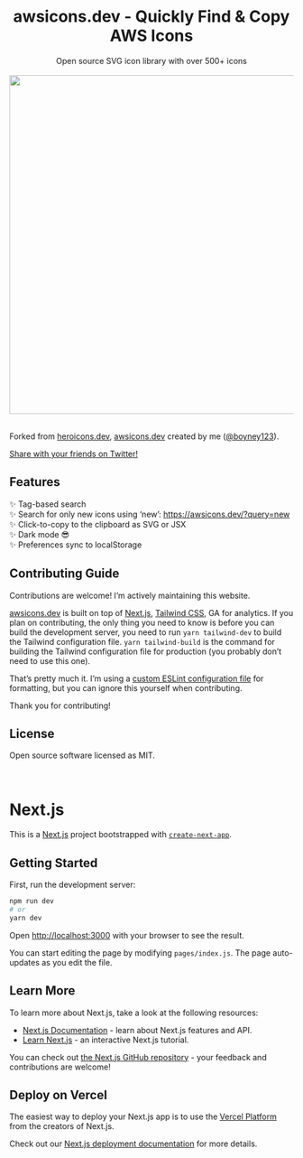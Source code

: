 <div align="center">
	<h1>awsicons.dev - Quickly Find & Copy AWS Icons</h1>
</div>


<div align="center">
	Open source SVG icon library with over 500+ icons
</div>




<br>
<div align="center">
	<img src="https://awsicons.dev/static/social.png" width="600">
</div>
<br>

Forked from [heroicons.dev](https://heroicons.dev), [awsicons.dev](https://awsicons.dev) created by me ([@boyney123](https://twitter.com/boyney123)).

[Share with your friends on Twitter!](https://twitter.com/intent/tweet?text=Check%20out%20Awsicons!%20%F0%9F%94%A5%0A%0AThanks%20@username_ZAYDEK%20for%20awsicons.dev%20and%20@boyney123%20for%20awsicons.dev!%0A%0Ahttps://awsicons.dev)

## Features

✨ Tag-based search<br>
✨ Search for only new icons using ‘new’: https://awsicons.dev/?query=new<br>
✨ Click-to-copy to the clipboard as SVG or JSX<br>
✨ Dark mode 😎<br>
✨ Preferences sync to localStorage<br>

## Contributing Guide

Contributions are welcome! I’m actively maintaining this website.

[awsicons.dev](https://awsicons.dev) is built on top of [Next.js](https://nextjs.org), [Tailwind CSS](https://tailwindcss.com), GA for analytics. If you plan on contributing, the only thing you need to know is before you can build the development server, you need to run `yarn tailwind-dev` to build the Tailwind configuration file. `yarn tailwind-build` is the command for building the Tailwind configuration file for production (you probably don’t need to use this one).

That’s pretty much it. I’m using a [custom ESLint configuration file](https://github.com/zaydek/dot-eslintrc.js) for formatting, but you can ignore this yourself when contributing.

Thank you for contributing!

## License

Open source software licensed as MIT.

<br>

# Next.js

This is a [Next.js](https://nextjs.org/) project bootstrapped with [`create-next-app`](https://github.com/vercel/next.js/tree/canary/packages/create-next-app).

## Getting Started

First, run the development server:

```bash
npm run dev
# or
yarn dev
```

Open [http://localhost:3000](http://localhost:3000) with your browser to see the result.

You can start editing the page by modifying `pages/index.js`. The page auto-updates as you edit the file.

## Learn More

To learn more about Next.js, take a look at the following resources:

- [Next.js Documentation](https://nextjs.org/docs) - learn about Next.js features and API.
- [Learn Next.js](https://nextjs.org/learn) - an interactive Next.js tutorial.

You can check out [the Next.js GitHub repository](https://github.com/vercel/next.js/) - your feedback and contributions are welcome!

## Deploy on Vercel

The easiest way to deploy your Next.js app is to use the [Vercel Platform](https://vercel.com/import?utm_medium=default-template&filter=next.js&utm_source=create-next-app&utm_campaign=create-next-app-readme) from the creators of Next.js.

Check out our [Next.js deployment documentation](https://nextjs.org/docs/deployment) for more details.
